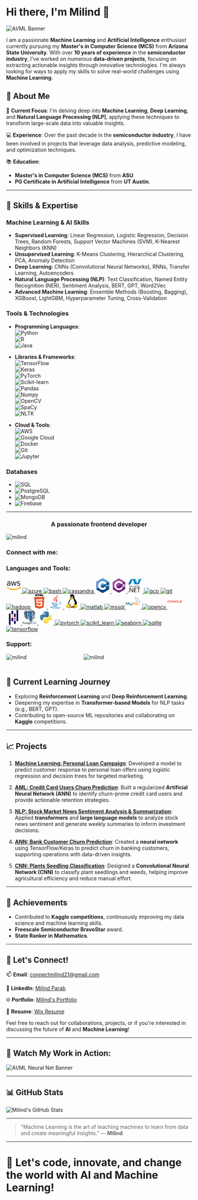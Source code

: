 # Hi there, I'm Milind 👋

![AI/ML Banner](https://media.giphy.com/media/iIGT8Y1rOYhBpdHh1C/giphy.gif)

I am a passionate **Machine Learning** and **Artificial Intelligence** enthusiast currently pursuing my **Master's in Computer Science (MCS)** from **Arizona State University**. With over **10 years of experience** in the **semiconductor industry**, I've worked on numerous **data-driven projects**, focusing on extracting actionable insights through innovative technologies. I'm always looking for ways to apply my skills to solve real-world challenges using **Machine Learning**.

## 🚀 About Me

🔬 **Current Focus**: I'm delving deep into **Machine Learning**, **Deep Learning**, and **Natural Language Processing (NLP)**, applying these techniques to transform large-scale data into valuable insights.

💻 **Experience**: Over the past decade in the **semiconductor industry**, I have been involved in projects that leverage data analysis, predictive modeling, and optimization techniques.

📚 **Education**:  
- **Master's in Computer Science (MCS)** from **ASU**.  
- **PG Certificate in Artificial Intelligence** from **UT Austin**.

---

## 🧠 Skills & Expertise

### **Machine Learning & AI Skills**

- **Supervised Learning**: Linear Regression, Logistic Regression, Decision Trees, Random Forests, Support Vector Machines (SVM), K-Nearest Neighbors (KNN)
- **Unsupervised Learning**: K-Means Clustering, Hierarchical Clustering, PCA, Anomaly Detection
- **Deep Learning**: CNNs (Convolutional Neural Networks), RNNs, Transfer Learning, Autoencoders
- **Natural Language Processing (NLP)**: Text Classification, Named Entity Recognition (NER), Sentiment Analysis, BERT, GPT, Word2Vec
- **Advanced Machine Learning**: Ensemble Methods (Boosting, Bagging), XGBoost, LightGBM, Hyperparameter Tuning, Cross-Validation

### **Tools & Technologies**

- **Programming Languages**:  
  ![Python](https://img.shields.io/badge/python-3776AB?style=for-the-badge&logo=python&logoColor=white)  
  ![R](https://img.shields.io/badge/R-276DC3?style=for-the-badge&logo=r&logoColor=white)  
  ![Java](https://img.shields.io/badge/Java-007396?style=for-the-badge&logo=java&logoColor=white)
  
- **Libraries & Frameworks**:  
  ![TensorFlow](https://img.shields.io/badge/TensorFlow-FF6F00?style=for-the-badge&logo=tensorflow&logoColor=white)  
  ![Keras](https://img.shields.io/badge/Keras-D00000?style=for-the-badge&logo=keras&logoColor=white)  
  ![PyTorch](https://img.shields.io/badge/PyTorch-EE4C2C?style=for-the-badge&logo=pytorch&logoColor=white)  
  ![Scikit-learn](https://img.shields.io/badge/Scikit--learn-F7931E?style=for-the-badge&logo=scikit-learn&logoColor=white)  
  ![Pandas](https://img.shields.io/badge/Pandas-150458?style=for-the-badge&logo=pandas&logoColor=white)  
  ![Numpy](https://img.shields.io/badge/Numpy-013243?style=for-the-badge&logo=numpy&logoColor=white)  
  ![OpenCV](https://img.shields.io/badge/OpenCV-5C3EE8?style=for-the-badge&logo=opencv&logoColor=white)  
  ![SpaCy](https://img.shields.io/badge/SpaCy-2C3E50?style=for-the-badge&logo=spacy&logoColor=white)  
  ![NLTK](https://img.shields.io/badge/NLTK-4C1A50?style=for-the-badge&logo=nltk&logoColor=white)
  
- **Cloud & Tools**:  
  ![AWS](https://img.shields.io/badge/AWS-232F3E?style=for-the-badge&logo=amazonaws&logoColor=white)  
  ![Google Cloud](https://img.shields.io/badge/Google_Cloud-4285F4?style=for-the-badge&logo=googlecloud&logoColor=white)  
  ![Docker](https://img.shields.io/badge/Docker-2496ED?style=for-the-badge&logo=docker&logoColor=white)  
  ![Git](https://img.shields.io/badge/Git-F05032?style=for-the-badge&logo=git&logoColor=white)  
  ![Jupyter](https://img.shields.io/badge/Jupyter-F37626?style=for-the-badge&logo=jupyter&logoColor=white)
  
### **Databases**

- ![SQL](https://img.shields.io/badge/SQL-4479A1?style=for-the-badge&logo=sqlite&logoColor=white)
- ![PostgreSQL](https://img.shields.io/badge/PostgreSQL-316192?style=for-the-badge&logo=postgresql&logoColor=white)
- ![MongoDB](https://img.shields.io/badge/MongoDB-4EA94B?style=for-the-badge&logo=mongodb&logoColor=white)
- ![Firebase](https://img.shields.io/badge/Firebase-FFCA28?style=for-the-badge&logo=firebase&logoColor=black)

---
<h3 align="center">A passionate frontend developer</h3>

<p align="left"> <img src="https://komarev.com/ghpvc/?username=milind&label=Profile%20views&color=0e75b6&style=flat" alt="milind" /> </p>

<h3 align="left">Connect with me:</h3>
<p align="left">
</p>

<h3 align="left">Languages and Tools:</h3>
<p align="left"> <a href="https://aws.amazon.com" target="_blank" rel="noreferrer"> <img src="https://raw.githubusercontent.com/devicons/devicon/master/icons/amazonwebservices/amazonwebservices-original-wordmark.svg" alt="aws" width="40" height="40"/> </a> <a href="https://azure.microsoft.com/en-in/" target="_blank" rel="noreferrer"> <img src="https://www.vectorlogo.zone/logos/microsoft_azure/microsoft_azure-icon.svg" alt="azure" width="40" height="40"/> </a> <a href="https://www.gnu.org/software/bash/" target="_blank" rel="noreferrer"> <img src="https://www.vectorlogo.zone/logos/gnu_bash/gnu_bash-icon.svg" alt="bash" width="40" height="40"/> </a> <a href="https://cassandra.apache.org/" target="_blank" rel="noreferrer"> <img src="https://www.vectorlogo.zone/logos/apache_cassandra/apache_cassandra-icon.svg" alt="cassandra" width="40" height="40"/> </a> <a href="https://www.w3schools.com/cpp/" target="_blank" rel="noreferrer"> <img src="https://raw.githubusercontent.com/devicons/devicon/master/icons/cplusplus/cplusplus-original.svg" alt="cplusplus" width="40" height="40"/> </a> <a href="https://www.w3schools.com/cs/" target="_blank" rel="noreferrer"> <img src="https://raw.githubusercontent.com/devicons/devicon/master/icons/csharp/csharp-original.svg" alt="csharp" width="40" height="40"/> </a> <a href="https://dotnet.microsoft.com/" target="_blank" rel="noreferrer"> <img src="https://raw.githubusercontent.com/devicons/devicon/master/icons/dot-net/dot-net-original-wordmark.svg" alt="dotnet" width="40" height="40"/> </a> <a href="https://cloud.google.com" target="_blank" rel="noreferrer"> <img src="https://www.vectorlogo.zone/logos/google_cloud/google_cloud-icon.svg" alt="gcp" width="40" height="40"/> </a> <a href="https://git-scm.com/" target="_blank" rel="noreferrer"> <img src="https://www.vectorlogo.zone/logos/git-scm/git-scm-icon.svg" alt="git" width="40" height="40"/> </a> <a href="https://hadoop.apache.org/" target="_blank" rel="noreferrer"> <img src="https://www.vectorlogo.zone/logos/apache_hadoop/apache_hadoop-icon.svg" alt="hadoop" width="40" height="40"/> </a> <a href="https://www.w3.org/html/" target="_blank" rel="noreferrer"> <img src="https://raw.githubusercontent.com/devicons/devicon/master/icons/html5/html5-original-wordmark.svg" alt="html5" width="40" height="40"/> </a> <a href="https://www.java.com" target="_blank" rel="noreferrer"> <img src="https://raw.githubusercontent.com/devicons/devicon/master/icons/java/java-original.svg" alt="java" width="40" height="40"/> </a> <a href="https://www.linux.org/" target="_blank" rel="noreferrer"> <img src="https://raw.githubusercontent.com/devicons/devicon/master/icons/linux/linux-original.svg" alt="linux" width="40" height="40"/> </a> <a href="https://www.mathworks.com/" target="_blank" rel="noreferrer"> <img src="https://upload.wikimedia.org/wikipedia/commons/2/21/Matlab_Logo.png" alt="matlab" width="40" height="40"/> </a> <a href="https://www.microsoft.com/en-us/sql-server" target="_blank" rel="noreferrer"> <img src="https://www.svgrepo.com/show/303229/microsoft-sql-server-logo.svg" alt="mssql" width="40" height="40"/> </a> <a href="https://www.mysql.com/" target="_blank" rel="noreferrer"> <img src="https://raw.githubusercontent.com/devicons/devicon/master/icons/mysql/mysql-original-wordmark.svg" alt="mysql" width="40" height="40"/> </a> <a href="https://opencv.org/" target="_blank" rel="noreferrer"> <img src="https://www.vectorlogo.zone/logos/opencv/opencv-icon.svg" alt="opencv" width="40" height="40"/> </a> <a href="https://www.oracle.com/" target="_blank" rel="noreferrer"> <img src="https://raw.githubusercontent.com/devicons/devicon/master/icons/oracle/oracle-original.svg" alt="oracle" width="40" height="40"/> </a> <a href="https://pandas.pydata.org/" target="_blank" rel="noreferrer"> <img src="https://raw.githubusercontent.com/devicons/devicon/2ae2a900d2f041da66e950e4d48052658d850630/icons/pandas/pandas-original.svg" alt="pandas" width="40" height="40"/> </a> <a href="https://www.postgresql.org" target="_blank" rel="noreferrer"> <img src="https://raw.githubusercontent.com/devicons/devicon/master/icons/postgresql/postgresql-original-wordmark.svg" alt="postgresql" width="40" height="40"/> </a> <a href="https://www.python.org" target="_blank" rel="noreferrer"> <img src="https://raw.githubusercontent.com/devicons/devicon/master/icons/python/python-original.svg" alt="python" width="40" height="40"/> </a> <a href="https://pytorch.org/" target="_blank" rel="noreferrer"> <img src="https://www.vectorlogo.zone/logos/pytorch/pytorch-icon.svg" alt="pytorch" width="40" height="40"/> </a> <a href="https://scikit-learn.org/" target="_blank" rel="noreferrer"> <img src="https://upload.wikimedia.org/wikipedia/commons/0/05/Scikit_learn_logo_small.svg" alt="scikit_learn" width="40" height="40"/> </a> <a href="https://seaborn.pydata.org/" target="_blank" rel="noreferrer"> <img src="https://seaborn.pydata.org/_images/logo-mark-lightbg.svg" alt="seaborn" width="40" height="40"/> </a> <a href="https://www.sqlite.org/" target="_blank" rel="noreferrer"> <img src="https://www.vectorlogo.zone/logos/sqlite/sqlite-icon.svg" alt="sqlite" width="40" height="40"/> </a> <a href="https://www.tensorflow.org" target="_blank" rel="noreferrer"> <img src="https://www.vectorlogo.zone/logos/tensorflow/tensorflow-icon.svg" alt="tensorflow" width="40" height="40"/> </a> </p>

<h3 align="left">Support:</h3>
<p><a href="https://www.buymeacoffee.com/milind"> <img align="left" src="https://cdn.buymeacoffee.com/buttons/v2/default-yellow.png" height="50" width="210" alt="milind" /></a><a href="https://ko-fi.com/milind"> <img align="left" src="https://cdn.ko-fi.com/cdn/kofi3.png?v=3" height="50" width="210" alt="milind" /></a></p><br><br>


## 🌱 Current Learning Journey

- Exploring **Reinforcement Learning** and **Deep Reinforcement Learning**.
- Deepening my expertise in **Transformer-based Models** for NLP tasks (e.g., BERT, GPT).
- Contributing to open-source ML repositories and collaborating on **Kaggle** competitions.

---

## 📈 Projects

1. **[Machine Learning: Personal Loan Campaign](https://github.com/connectmilind21/Machine-Learning-Personal-Loan-Campaign)**: Developed a model to predict customer response to personal loan offers using logistic regression and decision trees for targeted marketing.

2. **[AML: Credit Card Users Churn Prediction](https://github.com/connectmilind21/AML-Credit-Card-Users-Churn-Prediction)**: Built a regularized **Artificial Neural Network (ANN)** to identify churn-prone credit card users and provide actionable retention strategies.

3. **[NLP: Stock Market News Sentiment Analysis & Summarization](https://github.com/connectmilind21/NLP-Stock-Market-News-Sentiment-Analysis-and-Summarization)**: Applied **transformers** and **large language models** to analyze stock news sentiment and generate weekly summaries to inform investment decisions.

4. **[ANN: Bank Customer Churn Prediction](https://github.com/connectmilind21/ANN-Bank-Customer-Churn-Prediction)**: Created a **neural network** using TensorFlow/Keras to predict churn in banking customers, supporting operations with data-driven insights.

5. **[CNN: Plants Seedling Classification](https://github.com/connectmilind21/CNN-Plants-Seedling-Classification)**: Designed a **Convolutional Neural Network (CNN)** to classify plant seedlings and weeds, helping improve agricultural efficiency and reduce manual effort.

---

## 🌟 Achievements

- Contributed to **Kaggle competitions**, continuously improving my data science and machine learning skills.
- **Freescale Semiconductor BravoStar** award.
- **State Ranker in Mathematics**.

---

## 🤖 Let's Connect!

📫 **Email**: [connectmilind21@gmail.com](mailto:milind@example.com)

🔗 **LinkedIn**: [Milind Parab](https://www.linkedin.com/in/milindparab/)

🌐 **Portfolio**: [Milind's Portfolio](https://olympus.mygreatlearning.com/eportfolio)

💼 **Resume**: [Wix Resume](https://milindparab.wixsite.com/profile/resume)

Feel free to reach out for collaborations, projects, or if you're interested in discussing the future of **AI** and **Machine Learning**!

---

## 🎥 Watch My Work in Action:

![AI/ML Neural Net Banner](https://link-to-your-hosted-banner.png)

---

## 📊 GitHub Stats

![Milind's GitHub Stats](https://github-readme-stats.vercel.app/api?username=milind&show_icons=true&hide_title=true&hide=prs&count_private=true&theme=tokyonight)

---

> "Machine Learning is the art of teaching machines to learn from data and create meaningful insights." — **Milind**

---

# 🚀 Let's code, innovate, and change the world with AI and Machine Learning!
